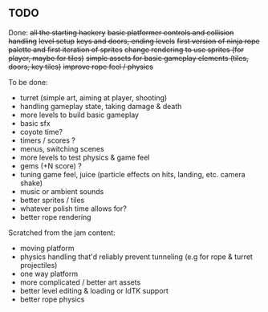 ## TODO

Done:
~~all the starting hackery~~
~~basic platformer controls and collision handling~~
~~level setup~~
~~keys and doors, ending levels~~
~~first version of ninja rope~~
~~palette and first iteration of sprites~~
~~change rendering to use sprites (for player, maybe for tiles)~~
~~simple assets for basic gameplay elements (tiles, doors, key tiles)~~
~~improve rope feel / physics~~

To be done:
- turret (simple art, aiming at player, shooting)
- handling gameplay state, taking damage & death
- more levels to build basic gameplay
- basic sfx
- coyote time?
- timers / scores ?
- menus, switching scenes
- more levels to test physics & game feel
- gems (+N score) ?
- tuning game feel, juice (particle effects on hits, landing, etc. camera shake)
- music or ambient sounds
- better sprites / tiles
- whatever polish time allows for?
- better rope rendering

Scratched from the jam content:
- moving platform
- physics handling that'd reliably prevent tunneling (e.g for rope & turret projectiles)
- one way platform
- more complicated / better art assets
- better level editing & loading or ldTK support
- better rope physics
